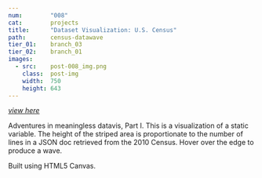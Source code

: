 ```yaml
---
num:        "008"
cat:        projects
title:      "Dataset Visualization: U.S. Census"
path:       census-datawave
tier_01:    branch_03
tier_02:    branch_01
images:
  - src:    post-008_img.png
    class:  post-img
    width:  750
    height: 643
---
```

[_view here_](/x/datawave/)

Adventures in meaningless datavis, Part I. This is a visualization of a static variable. The height of the striped area is proportionate to the number of lines in a JSON doc retrieved from the 2010 Census. Hover over the edge to produce a wave.

Built using HTML5 Canvas.

